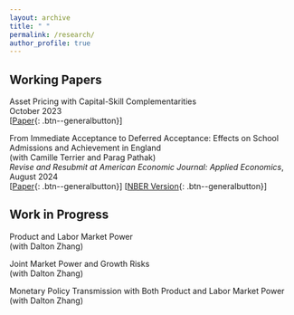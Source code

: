```yaml
---
layout: archive
title: " "
permalink: /research/
author_profile: true
---
```


## Working Papers

Asset Pricing with Capital-Skill Complementarities <br> 
October 2023 <br>
[[Paper](https://ren-kevin.github.io/files/working_papers/second_year_paper/prelim_draft_20230801.pdf){: .btn--generalbutton}]

From Immediate Acceptance to Deferred Acceptance: Effects on School Admissions and Achievement in
England <br> 
(with Camille Terrier and Parag Pathak) <br>
*Revise and Resubmit at American Economic Journal: Applied Economics*, August 2024 <br>
[[Paper](https://ren-kevin.github.io/files/working_papers/fpf_ban/DRAFT.pdf){: .btn--generalbutton}]
[[NBER Version](https://www.nber.org/papers/w29600){: .btn--generalbutton}]

## Work in Progress

Product and Labor Market Power <br> 
(with Dalton Zhang)

Joint Market Power and Growth Risks <br> 
(with Dalton Zhang)

Monetary Policy Transmission with Both Product and Labor Market Power <br> 
(with Dalton Zhang)

<!-- {% if author.googlescholar %}
  You can also find my articles on <u><a href="{{author.googlescholar}}">my Google Scholar profile</a>.</u>
{% endif %}

{% include base_path %}

{% for post in site.publications reversed %}
  {% include archive-single.html %}
{% endfor %} -->
